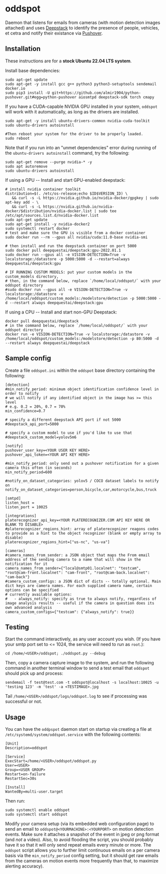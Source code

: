 # oddspot
Daemon that listens for emails from cameras (with motion detection images attached) and uses [Deepstack](https://deepstack.cc/) to identify the presence of people, vehicles, et cetra and notify their existance via [Pushover](https://pushover.net/).

## Installation

These instructions are for a **stock Ubuntu 22.04 LTS system**.

Install base dependencies:
```
sudo apt-get update
sudo apt-get -y install gcc g++ python3 python3-setuptools sendemail docker.io
sudo pip3 install -U git+https://github.com/almir1904/python-pushover.git#egg=python-pushover aiosmtpd deepstack-sdk torch cmapy
```

If you have a CUDA-capable NVIDIA GPU installed in your system, `oddspot` will work with it automatically, as long as the drivers are installed. 
```
sudo apt-get -y install ubuntu-drivers-common nvidia-cuda-toolkit
sudo ubuntu-drivers autoinstall

#Then reboot your system for the driver to be properly loaded.
sudo reboot
```

Note that if you run into an "unmet dependencies" error during running of the `ubuntu-drivers autoinstall` command, try the following:
```
sudo apt-get remove --purge nvidia-* -y
sudo apt autoremove
sudo ubuntu-drivers autoinstall
```

If using a GPU -- Install and start GPU-enabled deepstack:
```
# install nvidia container toolkit
distribution=$(. /etc/os-release;echo $ID$VERSION_ID) \
   && curl -s -L https://nvidia.github.io/nvidia-docker/gpgkey | sudo apt-key add - \
   && curl -s -L https://nvidia.github.io/nvidia-docker/$distribution/nvidia-docker.list | sudo tee /etc/apt/sources.list.d/nvidia-docker.list
sudo apt-get update
sudo apt-get install -y nvidia-docker2
sudo systemctl restart docker
# test and make sure the GPU is visible from a docker container
sudo docker run --rm --gpus all nvidia/cuda:11.0-base nvidia-smi

# then install and run the deepstack container on port 5000
sudo docker pull deepquestai/deepstack:gpu-2022.01.1
sudo docker run --gpus all -e VISION-DETECTION=True -v localstorage:/datastore -p 5000:5000 -d --restart=always deepquestai/deepstack:gpu

# IF RUNNING CUSTOM MODELS: put your custom models in the custom_models directory,
# then, in the command below, replace `/home/local/oddspot/` with your oddspot directory
#sudo docker run --gpus all -e VISION-DETECTION=True -v localstorage:/datastore -v /home/local/oddspot/custom_models:/modelstore/detection -p 5000:5000 -d --restart always deepquestai/deepstack:gpu
```

If using a CPU -- Install and start non-GPU Deepstack:
```
docker pull deepquestai/deepstack
# in the command below, replace `/home/local/oddspot/` with your oddspot directory
docker run -e VISION-DETECTION=True -v localstorage:/datastore -v /home/local/oddspot/custom_models:/modelstore/detection -p 80:5000 -d --restart always deepquestai/deepstack
```


## Sample config

Create a file `oddspot.ini` within the `oddspot` base directory containing the following:

```
[detection]
#min_notify_period: minimum object identification confidence level in order to notify
# we will notify if any identified object in the image has >= this level
# e.g. 0.2 = 20%, 0.7 = 70%
min_confidence=0.7

# specify a different deepstack API port if not 5000
#deepstack_api_port=5000

# specify a custom model to use if you'd like to use that
#deepstack_custom_model=yolov5m6

[notify]
pushover_user_key=<YOUR USER KEY HERE>
pushover_api_token=<YOUR API KEY HERE>

#min_notify_period: only send out a pushover notification for a given camera this often (in seconds)
min_notify_period=600

#notify_on_dataset_categories: yolov5 / COCO dataset labels to notify on
notify_on_dataset_categories=person,bicycle,car,motorcycle,bus,truck

[smtpd]
listen_host =
listen_port = 10025

[integrations]
platerecognizer_api_key=<YOUR PLATERECOGNIZER.COM API KEY HERE OR BLANK TO DISABLE>
#platerecognizer_regions_hint: array of platerecognizer reagons codes to provide as a hint to the object recognizer (blank or empty array to disable)
platerecognizer_regions_hint=["us-nc", "us-va"]

[cameras]
#camera_names_from_sender: a JSON object that maps the From email address of the sending camera to a name that will show in the notification for it
camera_names_from_sender={"local@smtp01.localnet": "testcam", "root@cam-front.localnet": "cam-front", "root@cam-back.localnet": "cam-back"}
#camera_custom_configs: a JSON dict of dicts -- totally optional. Main dict keys are camera names. For each supplied camera name, certain options can be specified
# currently available options:
#   - always_notify: specify as true to always notify, regardless of image analysis results -- useful if the camera in question does its own advanced analysis
camera_custom_configs={"testcam": {"always_notify": true}}
```

## Testing

Start the command interactively, as any user account you wish. (If you have your smtp port set to <= 1024, the service will need to run as `root`.):

`cd /home/<USER>/oddspot; ./oddspot.py --debug`

Then, copy a camera capture image to the system, and run the following command in another terminal window to send a test email that `oddspot` should pick up and process:

`sendemail -f test@test.com -t oddspot@localhost -s localhost:10025 -u 'testing 123' -m 'test' -a <TESTIMAGE>.jpg`

Tail `/home/<USER>/oddspot/logs/oddspot.log` to see if processing was successful or not.

## Usage

You can have the `oddpspot` daemon start on startup via creating a file at `/etc/systemd/system/oddspot.service` with the following contents:

```
[Unit]
Description=oddspot

[Service]
ExecStart=/home/<USER>/oddspot/oddspot.py
User=<USER>
Group=<USER GROUP>
Restart=on-failure
RestartSec=30s

[Install]
WantedBy=multi-user.target
```

Then run:

```
sudo systemctl enable oddspot
sudo systemctl start oddspot
```

Modify your camera setup (via its embedded web configuration page) to send an email to `oddspot@<YOURMACHINE>:<YOURPORT>` on motion detection events. Make sure it attaches a snapshot of the event in jpeg or png format (and _not_ a video). Also, to avoid flooding the script, you should probably have it so that it will only send repeat emails every minute or more. The `oddspot` script allows you to further limit continuous emails on a per camera basis via the `min_notify_period` config setting, but it should get raw emails from the cameras on motion events more frequently than that, to maximize alerting accuracy).

